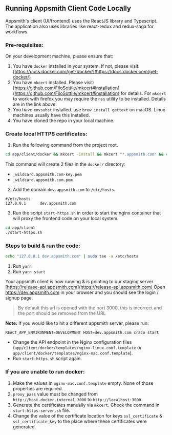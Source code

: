 ## Running Appsmith Client Code Locally
Appsmith's client (UI/frontend) uses the ReactJS library and Typescript. The application also uses libraries like react-redux and redux-saga for workflows.
 
### Pre-requisites:

On your development machine, please ensure that:

1. You have `docker` installed in your system. If not, please visit: [https://docs.docker.com/get-docker/](https://docs.docker.com/get-docker/)
2. You have `mkcert` installed. Please visit: [https://github.com/FiloSottile/mkcert#installation](https://github.com/FiloSottile/mkcert#installation) for details. For `mkcert` to work with firefox you may require the `nss` utility to be installed. Details are in the link above.
3. You have `envsubst` installed. use `brew install gettext` on macOS. Linux machines usually have this installed.
4. You have cloned the repo in your local machine.

### Create local HTTPS certificates:

1. Run the following command from the project root.

```bash
cd app/client/docker && mkcert -install && mkcert "*.appsmith.com" && cd ..
```

This command will create 2 files in the `docker/` directory:

- `_wildcard.appsmith.com-key.pem`
- `_wildcard.appsmith.com.pem`

2. Add the domain `dev.appsmith.com` to `/etc/hosts`.
```
#/etc/hosts
127.0.0.1      dev.appsmith.com
```

3. Run the script `start-https.sh` in order to start the nginx container that will proxy the frontend code on your local system.
```bash
cd app/client
./start-https.sh
```

### Steps to build & run the code:

```bash
echo "127.0.0.1	dev.appsmith.com" | sudo tee -a /etc/hosts
```
1. Run `yarn`
2. Run `yarn start`

Your appsmith client is now running & is pointing to our staging server [https://release-api.appsmith.com](https://release-api.appsmith.com)
Open https://dev.appsmith.com in your browser and you should see the login / signup page.

> By default this url is opened with the port 3000, this is incorrect and the port should be removed from the URL

**Note:**
If you would like to hit a different appsmith server, please run:

    REACT_APP_ENVIRONMENT=DEVELOPMENT HOST=dev.appsmith.com craco start
- Change the API endpoint in the Nginx configuration files (`app/client/docker/templates/nginx-linux.conf.template` or `app/client/docker/templates/nginx-mac.conf.template`). 
- Run `start-https.sh` script again.

### If you are unable to run docker:

1. Make the values in `nginx-mac.conf.template` empty. None of those properties are required.
2. `proxy_pass` value must be changed from `http://host.docker.internal:3000` to `http://localhost:3000`
3. Generate the certificates manually via `mkcert`. Check the command in `start-https-server.sh` file.
4. Change the value of the certificate location for keys `ssl_certificate` & `ssl_certificate_key` to the place where these certificates were generated.
